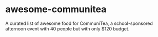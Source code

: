 # awesome-communitea
A curated list of awesome food for CommuniTea, a school-sponsored afternoon event with 40 people but with only $120 budget. 
